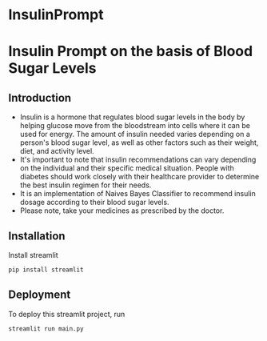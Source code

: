 # InsulinPrompt

# Insulin Prompt on the basis of Blood Sugar Levels
##  Introduction
* Insulin is a hormone that regulates blood sugar levels in the body by helping glucose move from the bloodstream into cells where it can be used for energy. The amount of insulin needed varies depending on a person's blood sugar level, as well as other factors such as their weight, diet, and activity level.
* It's important to note that insulin recommendations can vary depending on the individual and their specific medical situation. People with diabetes should work closely with their healthcare provider to determine the best insulin regimen for their needs.
* It is an implementation of Naives Bayes Classifier to recommend insulin dosage according to their blood sugar levels.
* Please note, take your medicines as prescribed by the doctor. 

## Installation

Install streamlit 

```bash
pip install streamlit
```
    
## Deployment

To deploy this streamlit project, run

```bash
streamlit run main.py
```







